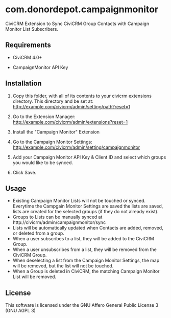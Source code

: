 com.donordepot.campaignmonitor
==============================

CiviCRM Extension to Sync CiviCRM Group Contacts with Campaign Monitor List Subscribers.

Requirements
------------

 * CiviCRM 4.0+

 * CampaignMonitor API Key

Installation
------------
1. Copy this folder, with all of its contents to your civicrm extensions directory.
This directory and be set at: http://example.com/civicrm/admin/setting/path?reset=1

2. Go to the Extension Manager: http://example.com/civicrm/admin/extensions?reset=1

3. Install the "Campaign Monitor" Extension

4. Go to the Campaign Monitor Settings: http://example.com/civicrm/admin/setting/campaignmonitor

5. Add your Campaign Monitor API Key & Client ID and select which groups you would like to be synced.

6. Click Save.


Usage
-----
* Existing Campaign Monitor Lists will not be touched or synced. Everytime the Campgain Monitor Settings are saved the lists are saved, lists are created for the selected groups (if they do not already exist).
* Groups to Lists can be manually synced at http://civicrm/admin/campaignmonitor/sync
* Lists will be automatically updated when Contacts are added, removed, or deleted from a group.
* When a user subscribes to a list, they will be added to the CiviCRM Group.
* When a user unsubscribes from a list, they will be removed from the CiviCRM Group.
* When deselecting a list from the Campaign Monitor Settings, the map will be removed, but the list will not be touched.
* When a Group is deleted in CiviCRM, the matching Campaign Monitor List will be removed.

License
-------
This software is licensed under the GNU Affero General Public License 3 (GNU AGPL 3)
